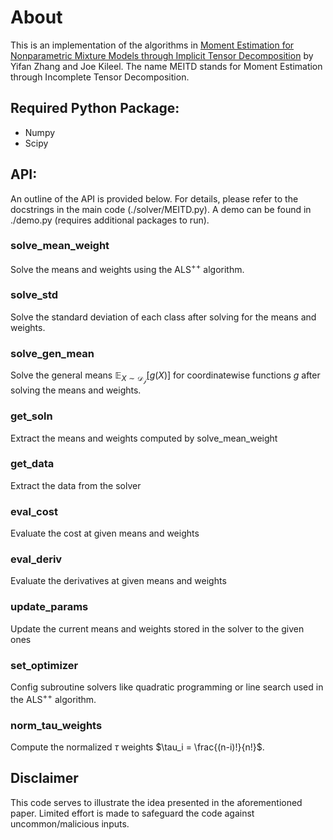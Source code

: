 # About
This is an implementation of the algorithms in <ins>Moment Estimation for Nonparametric Mixture Models through Implicit Tensor Decomposition</ins> by Yifan Zhang and Joe Kileel. The name MEITD stands for Moment Estimation through Incomplete Tensor Decomposition.

## Required Python Package:
* Numpy
* Scipy

## API:
An outline of the API is provided below. For details, please refer to the docstrings in the main code (./solver/MEITD.py). A demo can be found in ./demo.py (requires additional packages to run).

### solve_mean_weight
Solve the means and weights using the $\text{ALS}^{++}$ algorithm.

### solve_std
Solve the standard deviation of each class after solving for the means and weights.

### solve_gen_mean
Solve the general means $\mathbb{E}_{X\sim\mathcal{D_j}}[g(X)]$ for coordinatewise functions $g$ after solving the means and weights.

### get_soln
Extract the means and weights computed by solve_mean_weight

### get_data
Extract the data from the solver

### eval_cost
Evaluate the cost at given means and weights

### eval_deriv
Evaluate the derivatives at given means and weights

### update_params
Update the current means and weights stored in the solver to the given ones

### set_optimizer
Config subroutine solvers like quadratic programming or line search used in the $\text{ALS}^{++}$ algorithm.

### norm_tau_weights
Compute the normalized $\tau$ weights $\tau_i = \frac{(n-i)!}{n!}$.

## Disclaimer
This code serves to illustrate the idea presented in the aforementioned paper. Limited effort is made to safeguard the code against uncommon/malicious inputs.
